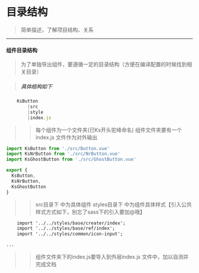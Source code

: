 # 目录结构

> 简单描述，了解项目结构、关系
> 

-------------

#### 组件目录结构
> 为了单独导出组件，要遵循一定的目录结构（方便在编译配置的时候找到相关目录）

> ##### 具体结构如下
```js
    KsButton
        |src
        |style
        |index.js
```
>>  每个组件为一个文件夹(已Ks开头驼峰命名)
>>  组件文件夹要有一个index.js 文件作为对外输出
```js
import KsButton from './src/Button.vue'
import KsNrButton from './src/NrButton.vue'
import KsGhostButton from './src/GhostButton.vue'

export {
  KsButton,
  KsNrButton,
  KsGhostButton
}
```

>>  src目录下 中为具体组件
>>  styles目录下 中为组件具体样式【引入公共样式方式如下，别忘了sass下的引入要加@哦】

```css
    import '../../styles/base/creater/index';
    import '../../styles/base/ref/index';
    import '../../styles/common/icon-input';

...

```
>>  组件文件夹下的index.js要导入到外层index.js 文件中，加以自测并完成文档
